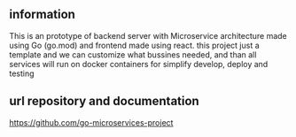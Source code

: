 ## information
This is an prototype of backend server with Microservice architecture made using Go (go.mod) and frontend made using react. this project just a template and we can customize what bussines needed, and than all services will run on docker containers for simplify develop, deploy and testing

## url repository and documentation
https://github.com/go-microservices-project
